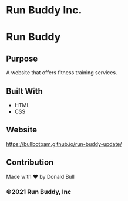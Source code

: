
# Run Buddy Inc.

# Run Buddy

## Purpose
A website that offers fitness training services.

## Built With
* HTML
* CSS

## Website

https://bullbotbam.github.io/run-buddy-update/

## Contribution
Made with ❤️ by Donald Bull
### ©️2021 Run Buddy, Inc 